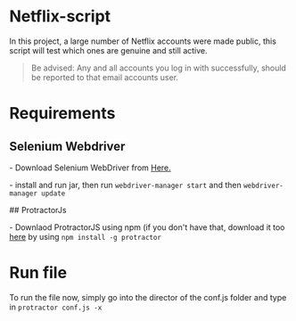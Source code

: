 # Netflix-script
In this project, a large number of Netflix accounts were made public, this script will test which ones are genuine and still active. 

<blockquote>Be advised: Any and all accounts you log in with successfully, should be reported to that email accounts user.</blockquote>

# Requirements
## Selenium Webdriver
<p>- Download Selenium WebDriver from <a href="http://www.seleniumhq.org/download/">Here.</a></p>
<p>- install and run jar, then run <code>webdriver-manager start</code> and then <code>webdriver-manager update</code></p>
## ProtractorJs
<p>- Downlaod ProtractorJS using npm (if you don't have that, download it too <a href="https://www.npmjs.com/">here</a> by using <code>npm install -g protractor</code></p>

# Run file
<p>To run the file now, simply go into the director of the conf.js folder and type in <code>protractor conf.js -x</code></p> 
